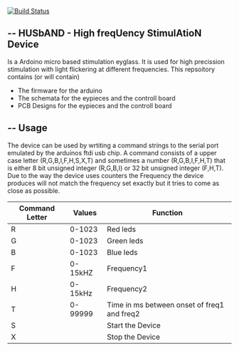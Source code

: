 [![Build Status](https://travis-ci.org/cgars/HUSbAND.svg?branch=master)](https://travis-ci.org/cgars/HUSbAND)

--
HUSbAND -  High freqUency StimulAtioN Device
-------------

Is a Ardoino micro based stimulation eyglass. It is used for high precission stimulation with light flickering at different frequencies.
This repsoitory contains (or will contain)
* The firmware for the arduino 
* The schemata for the eypieces and the controll board
* PCB Designs for the eypieces and the controll board

--
 Usage
-------------
The device can be used by wrtiting a command strings to the serial port emulated by the arduinos ftdi usb chip. A command consists of a upper case letter (R,G,B,I,F,H,S,X,T) and sometimes a number (R,G,B,I,F,H,T) that is either 8 bit unsigned integer (R,G,B,I) or 32 bit unsigned integer (F,H,T). Due to the way the device uses counters the Frequency the device produces will not match the frequency set exactly but it tries to come as close as possible.

Command Letter | Values | Function
------------ | -------------|-------------
R|0-1023|Red leds
G|0-1023|Green leds
B|0-1023|Blue leds
F|0-15kHZ|Frequency1
H|0-15kHz|Frequency2
T|0-99999|Time in ms between onset of freq1 and freq2
S||Start the Device
X||Stop the Device



